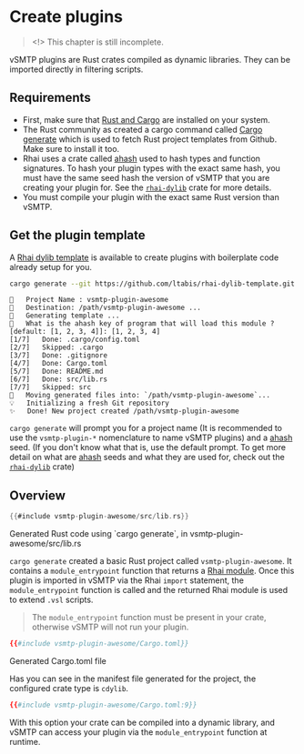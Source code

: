 # Create plugins

> <!> This chapter is still incomplete.

vSMTP plugins are Rust crates compiled as dynamic libraries.
They can be imported directly in filtering scripts.

## Requirements

- First, make sure that [Rust and Cargo](https://www.rust-lang.org/) are installed on your system.
- The Rust community as created a cargo command called [Cargo generate](https://cargo-generate.github.io/cargo-generate/installation.html) which is used to fetch Rust project templates from Github. Make sure to install it too.
- Rhai uses a crate called [ahash] used to hash types and function signatures. To hash your plugin types with the exact same hash, you must have the same seed hash the version of vSMTP that you are creating your plugin for. See the [`rhai-dylib`](https://github.com/rhaiscript/rhai-dylib#pitfalls) crate for more details.
- You must compile your plugin with the exact same Rust version than vSMTP.

## Get the plugin template

A [Rhai dylib template](https://github.com/ltabis/rhai-dylib-template) is available to create plugins with boilerplate code already setup for you.

```sh
cargo generate --git https://github.com/ltabis/rhai-dylib-template.git
```

```
🤷   Project Name : vsmtp-plugin-awesome
🔧   Destination: /path/vsmtp-plugin-awesome ...
🔧   Generating template ...
🤷   What is the ahash key of program that will load this module ? [default: [1, 2, 3, 4]]: [1, 2, 3, 4]
[1/7]   Done: .cargo/config.toml
[2/7]   Skipped: .cargo
[3/7]   Done: .gitignore
[4/7]   Done: Cargo.toml
[5/7]   Done: README.md
[6/7]   Done: src/lib.rs
[7/7]   Skipped: src
🔧   Moving generated files into: `/path/vsmtp-plugin-awesome`...
💡   Initializing a fresh Git repository
✨   Done! New project created /path/vsmtp-plugin-awesome
```

`cargo generate` will prompt you for a project name (It is recommended to use the `vsmtp-plugin-*` nomenclature to name vSMTP plugins) and a [ahash] seed. (If you don't know what that is, use the default prompt. To get more detail on what are [ahash] seeds and what they are used for, check out the [`rhai-dylib`](https://github.com/rhaiscript/rhai-dylib#pitfalls) crate)

## Overview

```rust
{{#include vsmtp-plugin-awesome/src/lib.rs}}
```
<p class="ann"> Generated Rust code using `cargo generate`, in vsmtp-plugin-awesome/src/lib.rs </p>

`cargo generate` created a basic Rust project called `vsmtp-plugin-awesome`. It contains a `module_entrypoint` function that returns a [Rhai module](https://rhai.rs/book/language/modules/index.html). Once this plugin is imported in vSMTP via the Rhai `import` statement, the 
`module_entrypoint` function is called and the returned Rhai module is used to extend `.vsl` scripts.

> The `module_entrypoint` function must be present in your crate, otherwise vSMTP will not run your plugin.

```toml
{{#include vsmtp-plugin-awesome/Cargo.toml}}
```
<p class="ann"> Generated Cargo.toml file </p>

Has you can see in the manifest file generated for the project, the configured crate type is `cdylib`.

```toml
{{#include vsmtp-plugin-awesome/Cargo.toml:9}}
```

With this option your crate can be compiled into a dynamic library, and vSMTP can access your plugin via the `module_entrypoint` function at runtime.

[ahash]: https://crates.io/crates/ahash